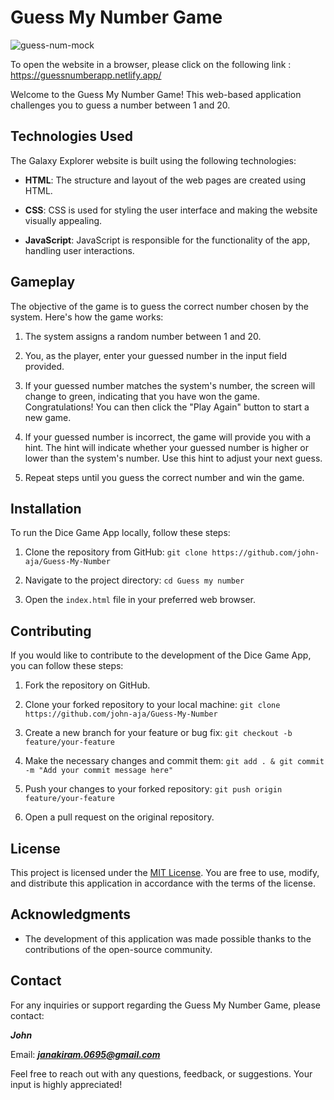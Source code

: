 # Guess My Number Game

![guess-num-mock](https://github.com/john-aja/Guess-My-Number/assets/95049418/e15b847e-8b46-48ad-adcf-b63c9067b981)

To open the website in a browser, please click on the following link : https://guessnumberapp.netlify.app/

Welcome to the Guess My Number Game! This web-based application challenges you to guess a number between 1 and 20.

## Technologies Used

The Galaxy Explorer website is built using the following technologies:

- **HTML**: The structure and layout of the web pages are created using HTML.

- **CSS**: CSS is used for styling the user interface and making the website visually appealing.

- **JavaScript**: JavaScript is responsible for the functionality of the app, handling user interactions.

## Gameplay 

The objective of the game is to guess the correct number chosen by the system. Here's how the game works:

1. The system assigns a random number between 1 and 20.

2. You, as the player, enter your guessed number in the input field provided.

3. If your guessed number matches the system's number, the screen will change to green, indicating that you have won the game. Congratulations! You can then click the "Play Again" button to start a new game.

4. If your guessed number is incorrect, the game will provide you with a hint. The hint will indicate whether your guessed number is higher or lower than the system's number. Use this hint to adjust your next guess.

5. Repeat steps until you guess the correct number and win the game.

## Installation

To run the Dice Game App locally, follow these steps:

1. Clone the repository from GitHub: `git clone https://github.com/john-aja/Guess-My-Number`

2. Navigate to the project directory: `cd Guess my number`

3. Open the `index.html` file in your preferred web browser.

## Contributing

If you would like to contribute to the development of the Dice Game App, you can follow these steps:

1. Fork the repository on GitHub.

2. Clone your forked repository to your local machine: `git clone https://github.com/john-aja/Guess-My-Number`

3. Create a new branch for your feature or bug fix: `git checkout -b feature/your-feature`

4. Make the necessary changes and commit them: `git add . & git commit -m "Add your commit message here"`

5. Push your changes to your forked repository: `git push origin feature/your-feature`

6. Open a pull request on the original repository.

## License

This project is licensed under the [MIT License](LICENSE). You are free to use, modify, and distribute this application in accordance with the terms of the license.

## Acknowledgments

- The development of this application was made possible thanks to the contributions of the open-source community.

## Contact

For any inquiries or support regarding the Guess My Number Game, please contact:

**_John_**

Email: ***janakiram.0695@gmail.com***

Feel free to reach out with any questions, feedback, or suggestions. Your input is highly appreciated!
